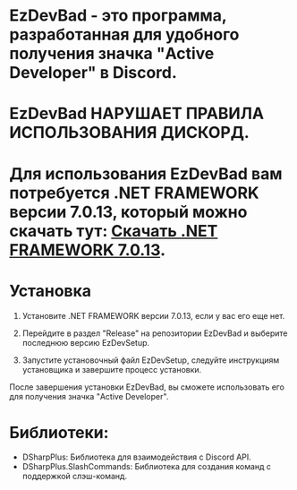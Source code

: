 # EzDevBad - это программа, разработанная для удобного получения значка "Active Developer" в Discord. 
# EzDevBad НАРУШАЕТ ПРАВИЛА ИСПОЛЬЗОВАНИЯ ДИСКОРД.

# Для использования EzDevBad вам потребуется .NET FRAMEWORK версии 7.0.13, который можно скачать тут: [Скачать .NET FRAMEWORK 7.0.13](https://aka.ms/dotnet-core-applaunch?missing_runtime=true&arch=x64&rid=win10-x64&apphost_version=7.0.13).

# Установка

1. Установите .NET FRAMEWORK версии 7.0.13, если у вас его еще нет.

2. Перейдите в раздел "Release" на репозитории EzDevBad и выберите последнюю версию EzDevSetup.

3. Запустите установочный файл EzDevSetup, следуйте инструкциям установщика и завершите процесс установки.

После завершения установки EzDevBad, вы сможете использовать его для получения значка "Active Developer".

# Библиотеки:

- DSharpPlus: Библиотека для взаимодействия с Discord API.
- DSharpPlus.SlashCommands: Библиотека для создания команд с поддержкой слэш-команд.
